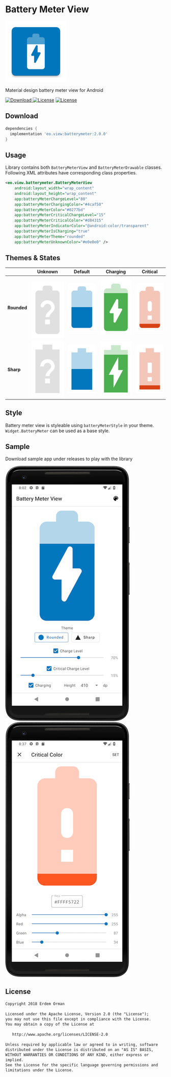 # Battery Meter View
![Icon](/sample/src/main/res/mipmap-xxxhdpi/ic_launcher.png)

Material design battery meter view for Android

[ ![Download](https://api.bintray.com/packages/eo/view/batterymeter/images/download.svg) ](https://bintray.com/eo/view/batterymeter/_latestVersion)
[![License](https://img.shields.io/badge/license-Apache%202.0-green.svg)](https://github.com/eo/battery-meter-view/blob/master/LICENSE)
[![License](https://img.shields.io/badge/minSdkVersion-19-red.svg)](https://developer.android.com/about/dashboards/)

Download
--------

```groovy
dependencies {
  implementation 'eo.view:batterymeter:2.0.0'
}
```

Usage
-----
Library contains both `BatteryMeterView` and `BatteryMeterDrawable` classes. Following XML attributes have corresponding class properties.

```xml
<eo.view.batterymeter.BatteryMeterView
    android:layout_width="wrap_content"
    android:layout_height="wrap_content"
    app:batteryMeterChargeLevel="80"
    app:batteryMeterChargingColor="#4caf50"
    app:batteryMeterColor="#0277bd"
    app:batteryMeterCriticalChargeLevel="15"
    app:batteryMeterCriticalColor="#d84315"
    app:batteryMeterIndicatorColor="@android:color/transparent"
    app:batteryMeterIsCharging="true"
    app:batteryMeterTheme="rounded"
    app:batteryMeterUnknownColor="#e0e0e0" />
```

Themes & States
---------------
|   | Unknown | Default | Charging | Critical
| - | ------- | ------- | -------- | --------
**Rounded** | ![Rounded Unknown](/images/rounded_unknown.png) | ![Rounded Default](/images/rounded_default.png) | ![Rounded Charging](/images/rounded_charging.png) | ![Rounded Critical](/images/rounded_critical.png)
**Sharp** | ![Sharp Unknown](/images/sharp_unknown.png) | ![Sharp Default](/images/sharp_default.png) | ![Sharp Charging](/images/sharp_charging.png) | ![Sharp Critical](/images/sharp_critical.png)

Style
-----
Battery meter view is styleable using `batteryMeterStyle` in your theme. `Widget.BatteryMeter` can be used as a base style.

Sample
------
Download sample app under releases to play with the library

![Sample First Screenshot](/images/screenshot_sample_1.png)
![Sample Second Screenshot](/images/screenshot_sample_2.png)


License
-------

    Copyright 2018 Erdem Orman

    Licensed under the Apache License, Version 2.0 (the "License");
    you may not use this file except in compliance with the License.
    You may obtain a copy of the License at

       http://www.apache.org/licenses/LICENSE-2.0

    Unless required by applicable law or agreed to in writing, software
    distributed under the License is distributed on an "AS IS" BASIS,
    WITHOUT WARRANTIES OR CONDITIONS OF ANY KIND, either express or implied.
    See the License for the specific language governing permissions and
    limitations under the License.
